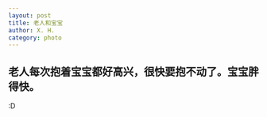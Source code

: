 ```yaml
---
layout: post
title: 老人和宝宝
author: X. H.
category: photo
---
```


## 老人每次抱着宝宝都好高兴，很快要抱不动了。宝宝胖得快。

:D


